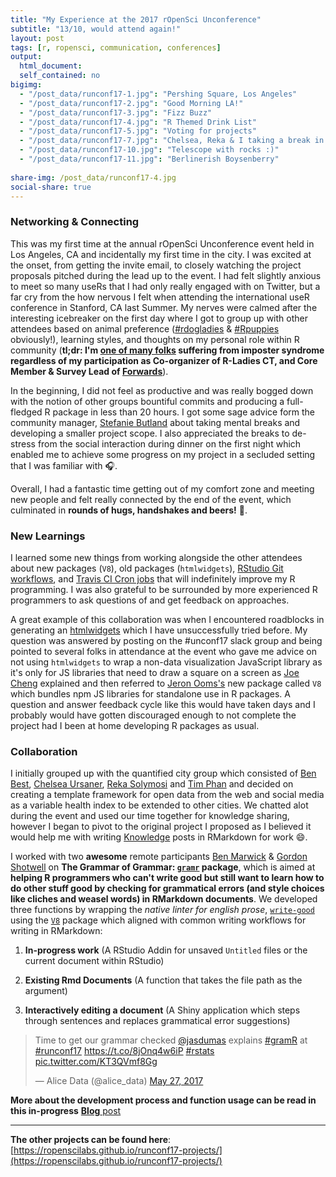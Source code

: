 ```yaml
---
title: "My Experience at the 2017 rOpenSci Unconference"
subtitle: "13/10, would attend again!"
layout: post
tags: [r, ropensci, communication, conferences]
output: 
  html_document: 
  self_contained: no
bigimg: 
  - "/post_data/runconf17-1.jpg": "Pershing Square, Los Angeles"
  - "/post_data/runconf17-2.jpg": "Good Morning LA!"
  - "/post_data/runconf17-3.jpg": "Fizz Buzz"
  - "/post_data/runconf17-4.jpg": "R Themed Drink List"
  - "/post_data/runconf17-5.jpg": "Voting for projects"
  - "/post_data/runconf17-7.jpg": "Chelsea, Reka & I taking a break in the park!"
  - "/post_data/runconf17-10.jpg": "Telescope with rocks :)"
  - "/post_data/runconf17-11.jpg": "Berlinerish Boysenberry"
  
share-img: /post_data/runconf17-4.jpg
social-share: true
---
```





### Networking & Connecting

This was my first time at the annual rOpenSci Unconference event held in Los Angeles, CA and incidentally my first time in the city. I was excited at the onset, from getting the invite email, to closely watching the project proposals pitched during the lead up to the event. I had felt slightly anxious to meet so many useRs that I had only really engaged with on Twitter, but a far cry from the how nervous I felt when attending the international useR conference in Stanford, CA last Summer. My nerves were calmed after the interesting icebreaker on the first day where I got to group up with other attendees based on animal preference ([#rdogladies](https://twitter.com/search?q=%23rdogladies) & [#Rpuppies](https://twitter.com/jasdumas/status/644555140507258880) obviously!), learning styles, and thoughts on my personal role within R community (**tl;dr: I'm [one of many folks](https://twitter.com/kopshtik/status/867786243911819264) suffering from imposter syndrome regardless of my participation as Co-organizer of R-Ladies CT, and Core Member & Survey Lead of [Forwards](http://forwards.github.io/)**). 

In the beginning, I did not feel as productive and was really bogged down with the notion of other groups bountiful commits and producing a full-fledged R package in less than 20 hours. I got some sage advice form the community manager, [Stefanie Butland](https://twitter.com/stefaniebutland) about taking mental breaks and developing a smaller project scope. I also appreciated the breaks to de-stress from the social interaction during dinner on the first night which enabled me to achieve some progress on my project in a secluded setting that I was familiar with 🎧.

Overall, I had a fantastic time getting out of my comfort zone and meeting new people and felt really connected by the end of the event, which culminated in **rounds of hugs, handshakes and beers!** 🍺.


### New Learnings

I learned some new things from working alongside the other attendees about new packages (`V8`), old packages (`htmlwidgets`), [RStudio Git workflows](http://r-bio.github.io/intro-git-rstudio/), and [Travis CI Cron jobs](https://docs.travis-ci.com/user/cron-jobs/) that will indefinitely improve my R programming. I was also grateful to be surrounded by more experienced R programmers to ask questions of and get feedback on approaches. 

A great example of this collaboration was when I encountered roadblocks in generating an [htmlwidgets](http://www.htmlwidgets.org/) which I have unsuccessfully tried before. My question was answered by posting on the #unconf17 slack group and being pointed to several folks in attendance at the event who gave me advice on not using `htmlwidgets` to wrap a non-data visualization JavaScript library as it's only for JS libraries that need to draw a square on a screen as [Joe Cheng](https://twitter.com/jcheng) explained and then referred to [Jeron Ooms's](https://twitter.com/opencpu) new package called `V8` which bundles npm JS libraries for standalone use in R packages. A question and answer feedback cycle like this would have taken days and I probably would have gotten discouraged enough to not complete the project had I been at home developing R packages as usual. 

### Collaboration

I initially grouped up with the quantified city group which consisted of [Ben Best](https://twitter.com/ben_d_best), [Chelsea Ursaner](https://twitter.com/pwnerchelsea), [Reka Solymosi](https://twitter.com/r_solymosi) and [Tim Phan](https://twitter.com/timothy_phan) and decided on creating a template framework for open data from the web and social media as a variable health index to be extended to other cities. We chatted alot during the event and used our time together for knowledge sharing, however I began to pivot to the original project I proposed as I believed it would help me with writing [Knowledge](https://github.com/airbnb/knowledge-repo) posts in RMarkdown for work 😄.

I worked with two **awesome** remote participants [Ben Marwick](https://twitter.com/benmarwick) & [Gordon Shotwell](https://twitter.com/gshotwell) on **The Grammar of Grammar: [`gramr`](https://ropenscilabs.github.io/gramr/) package**, which is aimed at **helping R programmers who can't write good but still want to learn how to do other stuff good by checking for grammatical errors (and style choices like cliches and weasel words) in RMarkdown documents**. We developed three functions by wrapping the *native linter for english prose*, [`write-good`](https://github.com/btford/write-good) using the [`V8`](https://CRAN.R-project.org/package=V8) package which aligned with common writing workflows for writing in RMarkdown:

1. **In-progress work** (A RStudio Addin for unsaved `Untitled` files or the current document within RStudio)

2. **Existing Rmd Documents** (A function that takes the file path as the argument)

3. **Interactively editing a document** (A Shiny application which steps through sentences and replaces grammatical error suggestions)

<blockquote class="twitter-tweet" data-lang="en"><p lang="en" dir="ltr">Time to get our grammar checked  <a href="https://twitter.com/jasdumas">@jasdumas</a> explains <a href="https://twitter.com/hashtag/gramR?src=hash">#gramR</a> at <a href="https://twitter.com/hashtag/runconf17?src=hash">#runconf17</a> <a href="https://t.co/8jOnq4w6iP">https://t.co/8jOnq4w6iP</a> <a href="https://twitter.com/hashtag/rstats?src=hash">#rstats</a> <a href="https://t.co/KT3QVmf8Gg">pic.twitter.com/KT3QVmf8Gg</a></p>&mdash; Alice Data (@alice_data) <a href="https://twitter.com/alice_data/status/868275329873334272">May 27, 2017</a></blockquote>
<script async src="https://platform.twitter.com/widgets.js" charset="utf-8"></script>

**More about the development process and function usage can be read in this in-progress** [**Blog** post](https://github.com/ropenscilabs/gramr/blob/master/BLOG.Rmd)

----


**The other projects can be found here**: [https://ropenscilabs.github.io/runconf17-projects/](https://ropenscilabs.github.io/runconf17-projects/)


